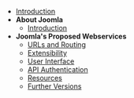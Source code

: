 - [Introduction](specification/introduction.md)
- **About Joomla**
    - [Introduction](about-joomla/introduction.md)
- **Joomla's Proposed Webservices**
    - [URLs and Routing](specification/chapters/urls-and-routing.md)
    - [Extensibility](specification/chapters/extensibility.md)
    - [User Interface](specification/chapters/user-interface.md)
    - [API Authentication](specification/chapters/api-authentication.md)
    - [Resources](specification/chapters/resources.md)
    - [Further Versions](specification/chapters/beyond-gsoc.md)
